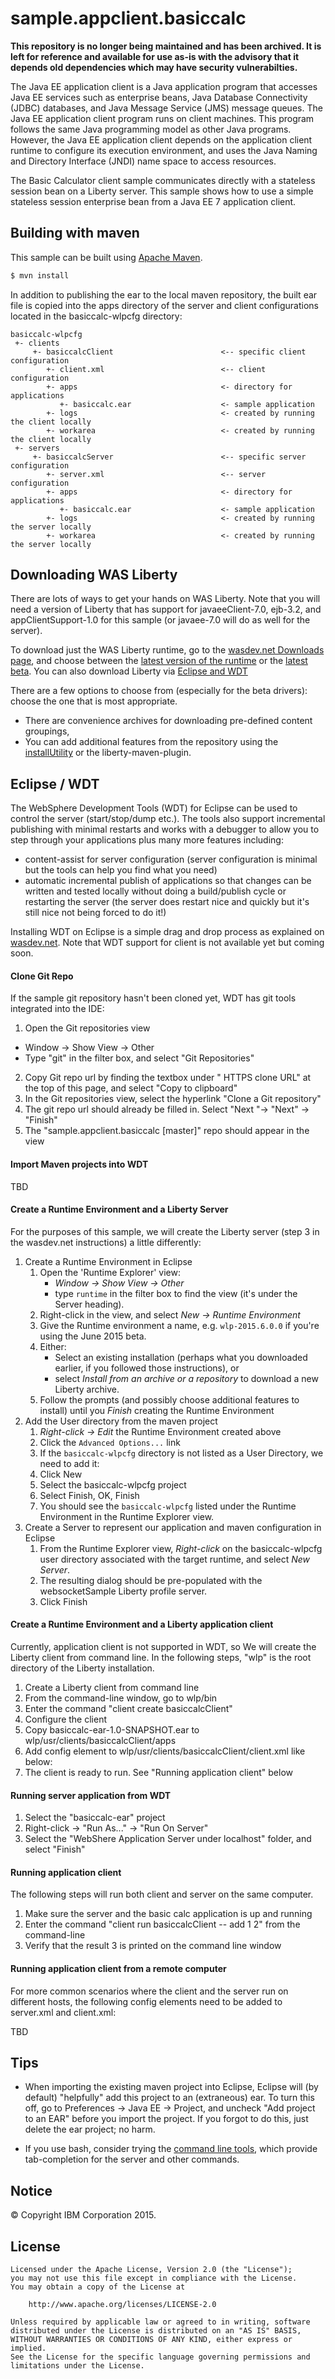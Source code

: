 # sample.appclient.basiccalc

**This repository is no longer being maintained and has been archived. It is left for reference and available for use as-is with the advisory that it depends old dependencies which may have security vulnerabilties.**


The Java EE application client is a Java application program that accesses Java EE services such as enterprise beans, Java Database Connectivity (JDBC) databases, and Java Message Service (JMS) message queues. The Java EE application client program runs on client machines. This program follows the same Java programming model as other Java programs. However, the Java EE application client depends on the application client runtime to configure its execution environment, and uses the Java Naming and Directory Interface (JNDI) name space to access resources.

The Basic Calculator client sample communicates directly with a stateless session bean on a Liberty server. This sample shows how to use a simple stateless session enterprise bean from a Java EE 7 application client.


## Building with maven

This sample can be built using [Apache Maven](http://maven.apache.org/).

```bash
$ mvn install
```
 In addition to publishing the ear to the local maven repository, the built ear file is copied into the apps directory of the server and client configurations located in the basiccalc-wlpcfg directory:

```text
basiccalc-wlpcfg
 +- clients
     +- basiccalcClient                        <-- specific client configuration
        +- client.xml                          <-- client configuration
        +- apps                                <- directory for applications
           +- basiccalc.ear                    <- sample application
        +- logs                                <- created by running the client locally
        +- workarea                            <- created by running the client locally
 +- servers
     +- basiccalcServer                        <-- specific server configuration
        +- server.xml                          <-- server configuration
        +- apps                                <- directory for applications
           +- basiccalc.ear                    <- sample application
        +- logs                                <- created by running the server locally
        +- workarea                            <- created by running the server locally
```


## Downloading WAS Liberty

There are lots of ways to get your hands on WAS Liberty. Note that you will need a version of Liberty that has support for javaeeClient-7.0, ejb-3.2, and appClientSupport-1.0 for this sample (or javaee-7.0 will do as well for the server).

To download just the WAS Liberty runtime, go to the [wasdev.net Downloads page][wasdev], and choose between the [latest version of the runtime][wasdev-latest] or the [latest beta][wasdev-beta]. You can also download Liberty via [Eclipse and WDT](#eclipse--wdt)

There are a few options to choose from (especially for the beta drivers): choose the one that is most appropriate.
* There are convenience archives for downloading pre-defined content groupings,
* You can add additional features from the repository using the [installUtility][installUtility] or the liberty-maven-plugin.

[wasdev]: https://developer.ibm.com/wasdev/downloads/
[wasdev-latest]: https://developer.ibm.com/wasdev/downloads/liberty-profile-using-non-eclipse-environments/
[wasdev-beta]: https://developer.ibm.com/wasdev/downloads/liberty-profile-beta/
[installUtility]: http://www-01.ibm.com/support/knowledgecenter/#!/was_beta_liberty/com.ibm.websphere.wlp.nd.multiplatform.doc/ae/rwlp_command_installutility.html

## Eclipse / WDT

The WebSphere Development Tools (WDT) for Eclipse can be used to control the server (start/stop/dump etc.). The tools also support incremental publishing with minimal restarts and works with a debugger to allow you to step through your applications plus many more features including:

* content-assist for server configuration (server configuration is minimal but the tools can help you find what you need)
* automatic incremental publish of applications so that changes can be written and tested locally without doing a build/publish cycle or restarting the server (the server does restart nice and quickly but it's still nice not being forced to do it!)

Installing WDT on Eclipse is a simple drag and drop process as explained on [wasdev.net][wasdev-wdt]. Note that WDT support for client is not available yet but coming soon.

[wasdev-wdt]: https://developer.ibm.com/wasdev/downloads/liberty-profile-using-eclipse/

#### Clone Git Repo

If the sample git repository hasn't been cloned yet, WDT has git tools integrated into the IDE:
1.  Open the Git repositories view
  * Window -> Show View -> Other
  * Type "git" in the filter box, and select "Git Repositories"
2.  Copy Git repo url by finding the textbox under " HTTPS clone URL" at the top of this page, and select "Copy to clipboard"
3.  In the Git repositories view, select the hyperlink "Clone a Git repository"
4.  The git repo url should already be filled in.  Select "Next "-> "Next" -> "Finish"
5.  The "sample.appclient.basiccalc [master]" repo should appear in the view

#### Import Maven projects into WDT

TBD

#### Create a Runtime Environment and a Liberty Server

For the purposes of this sample, we will create the Liberty server (step 3 in the wasdev.net instructions) a little differently:

1. Create a Runtime Environment in Eclipse
    1. Open the 'Runtime Explorer' view:
        * *Window -> Show View -> Other*
        * type `runtime` in the filter box to find the view (it's under the Server heading).
    2. Right-click in the view, and select *New -> Runtime Environment*
    3. Give the Runtime environment a name, e.g. `wlp-2015.6.0.0` if you're using the June 2015 beta.
    4. Either:
        * Select an existing installation (perhaps what you downloaded earlier, if you followed those instructions), or
        * select *Install from an archive or a repository* to download a new Liberty archive.
    5. Follow the prompts (and possibly choose additional features to install) until you *Finish* creating the Runtime Environment
2. Add the User directory from the maven project
    1. *Right-click -> Edit* the Runtime Environment created above
    2. Click the `Advanced Options...` link
    3. If the `basiccalc-wlpcfg` directory is not listed as a User Directory, we need to add it:
      1. Click New
      2. Select the basiccalc-wlpcfg project
      3. Select Finish, OK, Finish
    4. You should see the `basiccalc-wlpcfg` listed under the Runtime Environment in the Runtime Explorer view.
3. Create a Server to represent our application and maven configuration in Eclipse
    1. From the Runtime Explorer view, *Right-click* on the basiccalc-wlpcfg user directory associated with the target runtime, and select *New Server*.
    2. The resulting dialog should be pre-populated with the websocketSample Liberty profile server.
    3. Click Finish

#### Create a Runtime Environment and a Liberty application client

Currently, application client is not supported in WDT, so We will create the Liberty client from command line. In the following steps, "wlp" is the root directory of the Liberty installation.

1. Create a Liberty client from command line
  1. From the command-line window, go to wlp/bin
  2. Enter the command "client create basiccalcClient"
2. Configure the client
  1. Copy basiccalc-ear-1.0-SNAPSHOT.ear to wlp/usr/clients/basiccalcClient/apps
  2. Add <application/> config element to wlp/usr/clients/basiccalcClient/client.xml like below:
    <application id="BasicCalcClient" name="BasicCalcClient" type="ear" location="basiccalc-ear-1.0-SNAPSHOT.ear"/>
  3. The client is ready to run. See "Running application client" below

#### Running server application from WDT

1.  Select the "basiccalc-ear" project
2.  Right-click -> "Run As..." -> "Run On Server"
3.  Select the "WebShere Application Server under localhost" folder, and select "Finish"

#### Running application client

The following steps will run both client and server on the same computer.

1. Make sure the server and the basic calc application is up and running
2. Enter the command "client run basiccalcClient -- add 1 2" from the command-line
3. Verify that the result 3 is printed on the command line window

#### Running application client from a remote computer

For more common scenarios where the client and the server run on different hosts, the following config elements need to be added to server.xml and client.xml:


TBD

## Tips

* When importing the existing maven project into Eclipse, Eclipse will (by default) "helpfully" add this project to an (extraneous) ear. To turn this off, go to Preferences -> Java EE -> Project, and uncheck "Add project to an EAR" before you import the project. If you forgot to do this, just delete the ear project; no harm.

* If you use bash, consider trying the [command line tools](https://github.com/WASdev/util.bash.completion), which provide tab-completion for the server and other commands.


## Notice

© Copyright IBM Corporation 2015.

## License

```text
Licensed under the Apache License, Version 2.0 (the "License");
you may not use this file except in compliance with the License.
You may obtain a copy of the License at

    http://www.apache.org/licenses/LICENSE-2.0

Unless required by applicable law or agreed to in writing, software
distributed under the License is distributed on an "AS IS" BASIS,
WITHOUT WARRANTIES OR CONDITIONS OF ANY KIND, either express or implied.
See the License for the specific language governing permissions and
limitations under the License.
````
